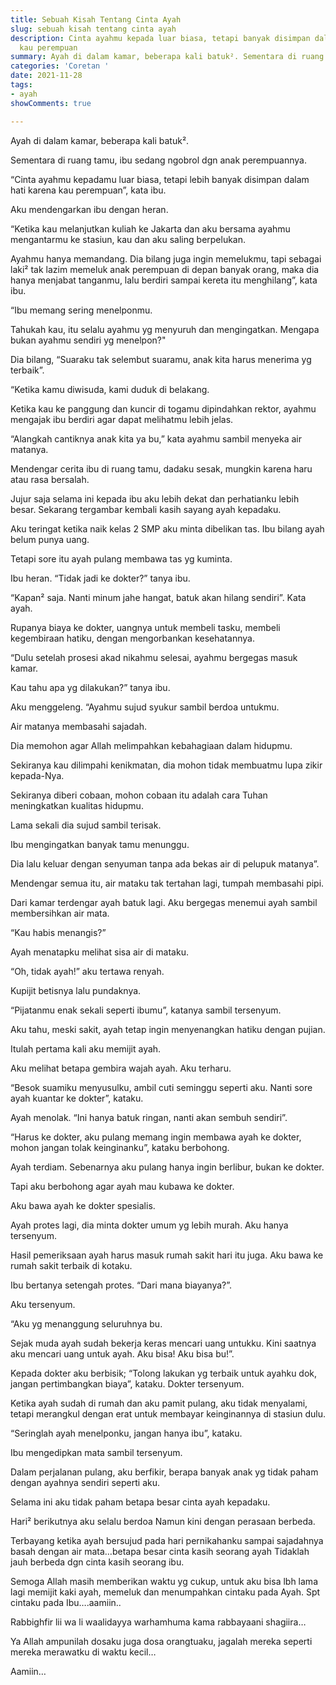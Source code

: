 ```yaml
---
title: Sebuah Kisah Tentang Cinta Ayah
slug: sebuah kisah tentang cinta ayah
description: Cinta ayahmu kepada luar biasa, tetapi banyak disimpan dalam hati karena
  kau perempuan
summary: Ayah di dalam kamar, beberapa kali batuk². Sementara di ruang tamu, ibu sedang ngobrol dgn anak perempuannya. “Cinta ayahmu kepadamu luar biasa, tetapi lebih banyak disimpan dalam hati karena...
categories: 'Coretan '
date: 2021-11-28
tags:
- ayah
showComments: true

---
```

Ayah di dalam kamar, beberapa kali batuk².

Sementara di ruang tamu, ibu sedang ngobrol dgn anak perempuannya.

“Cinta ayahmu kepadamu luar biasa, tetapi lebih banyak disimpan dalam hati karena kau perempuan”, kata ibu.

Aku mendengarkan ibu dengan heran.

“Ketika kau melanjutkan kuliah ke Jakarta dan aku bersama ayahmu mengantarmu ke stasiun, kau dan aku saling berpelukan.

Ayahmu hanya memandang. Dia bilang juga ingin memelukmu, tapi sebagai laki² tak lazim memeluk anak perempuan di depan banyak orang, maka dia hanya menjabat tanganmu, lalu berdiri sampai kereta itu menghilang”, kata ibu.

“Ibu memang sering menelponmu.

Tahukah kau, itu selalu ayahmu yg menyuruh dan mengingatkan. Mengapa bukan ayahmu sendiri yg menelpon?"

Dia bilang, “Suaraku tak selembut suaramu, anak kita harus menerima yg terbaik”.

“Ketika kamu diwisuda, kami duduk di belakang.

Ketika kau ke panggung dan kuncir di togamu dipindahkan rektor, ayahmu mengajak ibu berdiri agar dapat melihatmu lebih jelas.

“Alangkah cantiknya anak kita ya bu,” kata ayahmu sambil menyeka air matanya.

Mendengar cerita ibu di ruang tamu, dadaku sesak, mungkin karena haru atau rasa bersalah.

Jujur saja selama ini kepada ibu aku lebih dekat dan perhatianku lebih besar. Sekarang tergambar kembali kasih sayang ayah kepadaku.

Aku teringat ketika naik kelas 2 SMP aku minta dibelikan tas. Ibu bilang ayah belum punya uang.

Tetapi sore itu ayah pulang membawa tas yg kuminta.

Ibu heran. “Tidak jadi ke dokter?” tanya ibu.

“Kapan² saja. Nanti minum jahe hangat, batuk akan hilang sendiri”. Kata ayah.

Rupanya biaya ke dokter, uangnya untuk membeli tasku, membeli kegembiraan hatiku, dengan mengorbankan kesehatannya.

“Dulu setelah prosesi akad nikahmu selesai, ayahmu bergegas masuk kamar.

Kau tahu apa yg dilakukan?” tanya ibu.

Aku menggeleng. “Ayahmu sujud syukur sambil berdoa untukmu.

Air matanya membasahi sajadah.

Dia memohon agar Allah melimpahkan kebahagiaan dalam hidupmu.

Sekiranya kau dilimpahi kenikmatan, dia mohon tidak membuatmu lupa zikir kepada-Nya.

Sekiranya diberi cobaan, mohon cobaan itu adalah cara Tuhan meningkatkan kualitas hidupmu.

Lama sekali dia sujud sambil terisak.

Ibu mengingatkan banyak tamu menunggu.

Dia lalu keluar dengan senyuman tanpa ada bekas air di pelupuk matanya”.

Mendengar semua itu, air mataku tak tertahan lagi, tumpah membasahi pipi.

Dari kamar terdengar ayah batuk lagi. Aku bergegas menemui ayah sambil membersihkan air mata.

“Kau habis menangis?”

Ayah menatapku melihat sisa air di mataku.

“Oh, tidak ayah!” aku tertawa renyah.

Kupijit betisnya lalu pundaknya.

“Pijatanmu enak sekali seperti ibumu”, katanya sambil tersenyum.

Aku tahu, meski sakit, ayah tetap ingin menyenangkan hatiku dengan pujian.

Itulah pertama kali aku memijit ayah.

Aku melihat betapa gembira wajah ayah. Aku terharu.

“Besok suamiku menyusulku, ambil cuti seminggu seperti aku. Nanti sore ayah kuantar ke dokter”, kataku.

Ayah menolak. “Ini hanya batuk ringan, nanti akan sembuh sendiri”.

“Harus ke dokter, aku pulang memang ingin membawa ayah ke dokter, mohon jangan tolak keinginanku”, kataku berbohong.

Ayah terdiam. Sebenarnya aku pulang hanya ingin berlibur, bukan ke dokter.

Tapi aku berbohong agar ayah mau kubawa ke dokter.

Aku bawa ayah ke dokter spesialis.

Ayah protes lagi, dia minta dokter umum yg lebih murah. Aku hanya tersenyum.

Hasil pemeriksaan ayah harus masuk rumah sakit hari itu juga. Aku bawa ke rumah sakit terbaik di kotaku.

Ibu bertanya setengah protes. “Dari mana biayanya?”.

Aku tersenyum.

“Aku yg menanggung seluruhnya bu.

Sejak muda ayah sudah bekerja keras mencari uang untukku. Kini saatnya aku mencari uang untuk ayah. Aku bisa! Aku bisa bu!”.

Kepada dokter aku berbisik; “Tolong lakukan yg terbaik untuk ayahku dok, jangan pertimbangkan biaya”, kataku. Dokter tersenyum.

Ketika ayah sudah di rumah dan aku pamit pulang, aku tidak menyalami, tetapi merangkul dengan erat untuk membayar keinginannya di stasiun dulu.

“Seringlah ayah menelponku, jangan hanya ibu”, kataku.

Ibu mengedipkan mata sambil tersenyum.

Dalam perjalanan pulang, aku berfikir, berapa banyak anak yg tidak paham dengan ayahnya sendiri seperti aku.

Selama ini aku tidak paham betapa besar cinta ayah kepadaku.

Hari² berikutnya aku selalu berdoa Namun kini dengan perasaan berbeda.

Terbayang ketika ayah bersujud pada hari pernikahanku sampai sajadahnya basah dengan air mata…betapa besar cinta kasih seorang ayah Tidaklah jauh berbeda dgn cinta kasih seorang ibu.

Semoga Allah masih memberikan waktu yg cukup, untuk aku bisa lbh lama lagi memijit kaki ayah, memeluk dan menumpahkan cintaku pada Ayah. Spt cintaku pada Ibu….aamiin..

Rabbighfir lii wa li waalidayya warhamhuma kama rabbayaani shagiira…

Ya Allah ampunilah dosaku juga dosa orangtuaku, jagalah mereka seperti mereka merawatku di waktu kecil…

Aamiin…